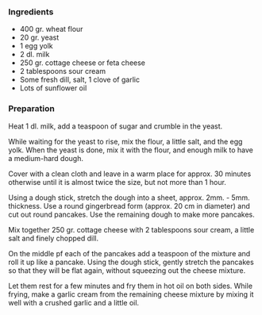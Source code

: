 
### Ingredients
- 400 gr. wheat flour
- 20 gr. yeast
- 1 egg yolk
- 2 dl. milk
- 250 gr. cottage cheese or feta cheese
- 2 tablespoons sour cream
- Some fresh dill, salt, 1 clove of garlic
- Lots of sunflower oil

### Preparation
Heat 1 dl. milk, add a teaspoon of sugar and crumble in the yeast.

 While waiting for the yeast to rise, mix the flour, a little salt, and the egg yolk. When the yeast is done, mix it with the flour, and enough milk to have a medium-hard dough.

 Cover with a clean cloth and leave in a warm place for approx. 30 minutes otherwise until it is almost twice the size, but not more than 1 hour.

 Using a dough stick, stretch the dough into a sheet, approx. 2mm. - 5mm. thickness. Use a round gingerbread form (approx. 20 cm in diameter) and cut out round pancakes. Use the remaining dough to make more pancakes.

 Mix together 250 gr. cottage cheese with 2 tablespoons sour cream, a little salt and finely chopped dill.

 On the middle pf each of the pancakes add a teaspoon of the mixture and roll it up like a pancake. Using the dough stick, gently stretch the pancakes so that they will be flat again, without squeezing out the cheese mixture.

 Let them rest for a few minutes and fry them in hot oil on both sides. While frying, make a garlic cream from the remaining cheese mixture by mixing it well with a crushed garlic and a little oil.

  